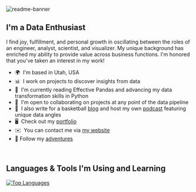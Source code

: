 ![readme-banner](https://user-images.githubusercontent.com/76189854/159186110-f0d8071f-b7d1-4c6a-9a2d-8e214a66bb6b.png)

I'm a Data Enthusiast
-------------------------

I find joy, fulfillment, and personal growth in oscillating between the roles of an engineer, analyst, scientist, and visualizer. My unique background has enriched my ability to provide value across business functions. I'm honored that you've taken an interest in my work!

* 🌍  I'm based in Utah, USA
* 📊  I work on projects to discover insights from data
* 🧠  I'm currently reading Effective Pandas and advancing my data transformation skills in Python
* 🤝  I'm open to collaborating on projects at any point of the data pipeline
* 🏀  I also write for a basketball [blog](http://slcdunk.com/) and host my own [podcast](https://linktr.ee/jabberjazz) featuring unique data angles
* 🖥️  Check out my [portfolio](http://www.adambushman.dev)
* ✉️  You can contact me via [my website](https://www.adambushman.dev/contact.html)
* 📱  Follow my [adventures](https://linktr.ee/adambushman)

<p>&nbsp</p>

Languages & Tools I'm Using and Learning
-------------------------
<p>  </p>
<a href="https://github.com/adambushman" align="left"><img src="https://github-readme-stats-one-eosin.vercel.app/api/top-langs/?username=adambushman&langs_count=10&layout=compact&title_color=474647&text_color=ffffff&icon_color=3382ed&bg_color=474647&hide_border=true&locale=en&custom_title=Top%20%Languages&exclude_repo=jabber-jazz-content-notes,gospel-musings" alt="Top Languages" /></a>

